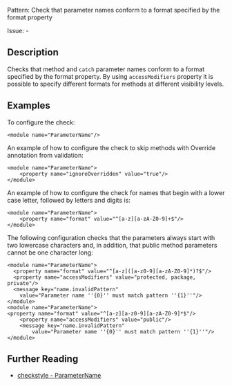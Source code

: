 Pattern: Check that parameter names conform to a format specified by the format property

Issue: -

## Description

Checks that method and `catch` parameter names conform to a format specified by the format property. By using `accessModifiers` property it is possible to specify different formats for methods at different visibility levels. 

## Examples

To configure the check: 
    
    
    <module name="ParameterName"/>
            

An example of how to configure the check to skip methods with Override annotation from validation: 
    
    
    <module name="ParameterName">
        <property name="ignoreOverridden" value="true"/>
    </module>
              

An example of how to configure the check for names that begin with a lower case letter, followed by letters and digits is: 
    
    
    <module name="ParameterName">
        <property name="format" value="^[a-z][a-zA-Z0-9]+$"/>
    </module>
            

The following configuration checks that the parameters always start with two lowercase characters and, in addition, that public method parameters cannot be one character long: 
    
    
    <module name="ParameterName">
      <property name="format" value="^[a-z]([a-z0-9][a-zA-Z0-9]*)?$"/>
      <property name="accessModifiers" value="protected, package, private"/>
      <message key="name.invalidPattern"
        value="Parameter name ''{0}'' must match pattern ''{1}''"/>
    </module>
    <module name="ParameterName">
    <property name="format" value="^[a-z][a-z0-9][a-zA-Z0-9]*$"/>
        <property name="accessModifiers" value="public"/>
        <message key="name.invalidPattern"
            value="Parameter name ''{0}'' must match pattern ''{1}''"/>
    </module>

## Further Reading

* [checkstyle - ParameterName](http://checkstyle.sourceforge.net/config_naming.html#ParameterName)